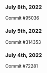 ### July 8th, 2022

Commit #95036

### July 5th, 2022

Commit #314353


### July 4th, 2022

Commit #72281
